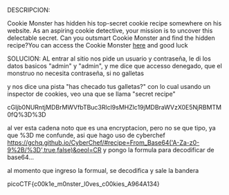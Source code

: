 DESCRIPCION:

Cookie Monster has hidden his top-secret cookie recipe somewhere on his website. As an aspiring cookie detective, your mission is to uncover this delectable secret. Can you outsmart Cookie Monster and find the hidden recipe?You can access the Cookie Monster [here](http://verbal-sleep.picoctf.net:60118/) and good luck

SOLUCION:
AL entrar al sitio nos pide un usuario y contraseña, le di los datos basicos "admin" y "admin", y me dice que accesso denegado, que el monstruo no necesita contraseña, si no galletas

y nos dice una pista "has checado tus galletas?" con lo cual usando un inspector de cookies, veo una que se llama "secret recipe"

cGljb0NURntjMDBrMWVfbTBuc3Rlcl9sMHZlc19jMDBraWVzX0E5NjRBMTM0fQ%3D%3D

al ver esta cadena noto que es una encryptacion, pero no se que tipo, ya que %3D me confunde, asi que hago uso de cyberchef  https://gchq.github.io/CyberChef/#recipe=From_Base64('A-Za-z0-9%2B/%3D',true,false)&oeol=CR y pongo la formula para decodificar de base64...

al momento que ingreso la formual, se decodifica y sale la bandera

picoCTF{c00k1e_m0nster_l0ves_c00kies_A964A134}
